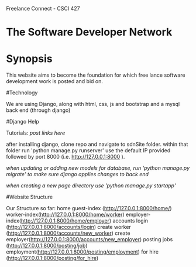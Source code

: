 
Freelance Connect - CSCI 427

# The Software Developer Network

# Synopsis

This website aims to become the foundation for which free lance software development work is posted and bid on.

#Technology

We are using Django, along with html, css, js and bootstrap and a mysql back end (through django)

#Django Help

Tutorials:
*post links here*

after installing django, clone repo and navigate to sdnSite folder. within that folder run 'python manage.py runserver' use the default IP provided followed by port 8000 (i.e. http://127.0.0.1:8000 ).

*when updating or adding new models for database, run 'python manage.py migrate' to make sure django applies changes to back end*

*when creating a new page directory use 'python manage.py startapp'*

#Website Structure

Our Structure so far:
  home
    guest-index (http://127.0.0.1:8000/home/)
    worker-index(http://127.0.0.1:8000/home/worker)
    employer-index(http://127.0.0.1:8000/home/employer)
  accounts
    login     (http://127.0.0.1:8000/accounts/login)
    create worker (http://127.0.0.1:8000/accounts/new_worker)
    create employer(http://127.0.0.1:8000/accounts/new_employer)
  posting
    jobs      (http://127.0.0.1:8000/posting/job)
    employment(http://127.0.0.1:8000/posting/employment)
    for hire  (http://127.0.0.1:8000/posting/for_hire)
